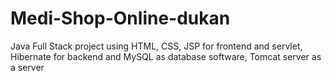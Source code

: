 # Medi-Shop-Online-dukan
Java Full Stack project using HTML, CSS, JSP for frontend and  servlet, Hibernate for backend and MySQL as database software, Tomcat server as a server
